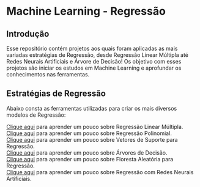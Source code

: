 # Machine Learning - Regressão

## Introdução
Esse repositório contém projetos aos quais foram aplicadas as mais variadas estratégias de Regressão, desde Regressão Linear Múltipla
até Redes Neurais Artificiais e Árvore de Decisão! Os objetivo com esses projetos são iniciar os estudos em Machine Learning e
aprofundar os conhecimentos nas ferramentas.

## Estratégias de Regressão
Abaixo consta as ferramentas utilizadas para criar os mais diversos modelos de Regressão:

[Clique aqui](https://github.com/antonioteixeirasn/regression_projects/tree/master/MLR) para aprender um pouco sobre Regressão Linear Múltipla.  
[Clique aqui](https://github.com/antonioteixeirasn/regression_projects/tree/master/Polinomial) para aprender um pouco sobre Regressão Polinomial.  
[Clique aqui](https://github.com/antonioteixeirasn/regression_projects/tree/master/SVR) para aprender um pouco sobre Vetores de Suporte para Regressão.  
[Clique aqui](https://github.com/antonioteixeirasn/regression_projects/tree/master/Decision_Tree) para aprender um pouco sobre Árvores de Decisão.  
[Clique aqui](https://github.com/antonioteixeirasn/regression_projects/tree/master/Random_Forest_Regression) para aprender um pouco sobre Floresta Aleatória para Regressão.  
[Clique aqui](https://github.com/antonioteixeirasn/regression_projects/tree/master/Neural_Network) para aprender um pouco sobre Regressão com Redes Neurais Artificiais.  
